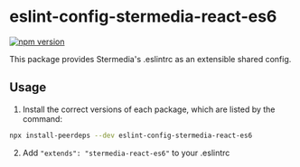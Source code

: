 # eslint-config-stermedia-react-es6

[![npm version](https://badge.fury.io/js/eslint-config-stermedia-react-es6.svg)](http://badge.fury.io/js/eslint-config-stermedia-react-es6)

This package provides Stermedia's .eslintrc as an extensible shared config.

## Usage

1. Install the correct versions of each package, which are listed by the command:

```sh
npx install-peerdeps --dev eslint-config-stermedia-react-es6
```

2. Add `"extends": "stermedia-react-es6"` to your .eslintrc
